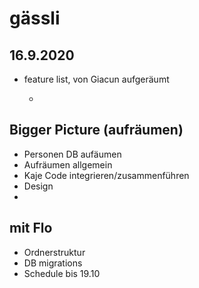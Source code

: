# gässli

## 16.9.2020

* feature list, von Giacun aufgeräumt

  -

## Bigger Picture \(aufräumen\)

* Personen DB aufäumen
* Aufräumen allgemein
* Kaje Code integrieren/zusammenführen
* Design
* 
## mit Flo

* Ordnerstruktur
* DB migrations
* Schedule bis 19.10


